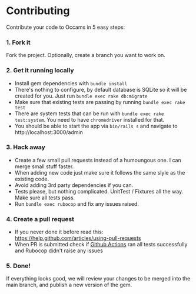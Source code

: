 # Contributing

Contribute your code to Occams in 5 easy steps:

### 1. Fork it

Fork the project. Optionally, create a branch you want to work on.

### 2. Get it running locally

- Install gem dependencies with `bundle install`
- There's nothing to configure, by default database is SQLite so it will be
  created for you. Just run `bundle exec rake db:migrate`
- Make sure that existing tests are passing by running `bundle exec rake test`
- There are system tests that can be run with `bundle exec rake test:system`.
  You need to have `chromedriver` installed for that.
- You should be able to start the app via `bin/rails s` and navigate to http://localhost:3000/admin

### 3. Hack away

- Create a few small pull requests instead of a humoungous one. I can merge small stuff faster.
- When adding new code just make sure it follows the same slyle as the existing code.
- Avoid adding 3rd party dependencies if you can.
- Tests please, but nothing complicated. UnitTest / Fixtures all the way. Make sure all tests pass.
- Run `bundle exec rubocop` and fix any issues raised.

### 4. Create a pull request

- If you never done it before read this: https://help.github.com/articles/using-pull-requests
- When PR is submitted check if [Github Actions](https://github.com/avonderluft/occams/actions) ran all tests successfully and Rubocop didn't raise any issues

### 5. Done!

If everything looks good, we will review your changes to be merged into the main branch, and publish a new version of the gem.
